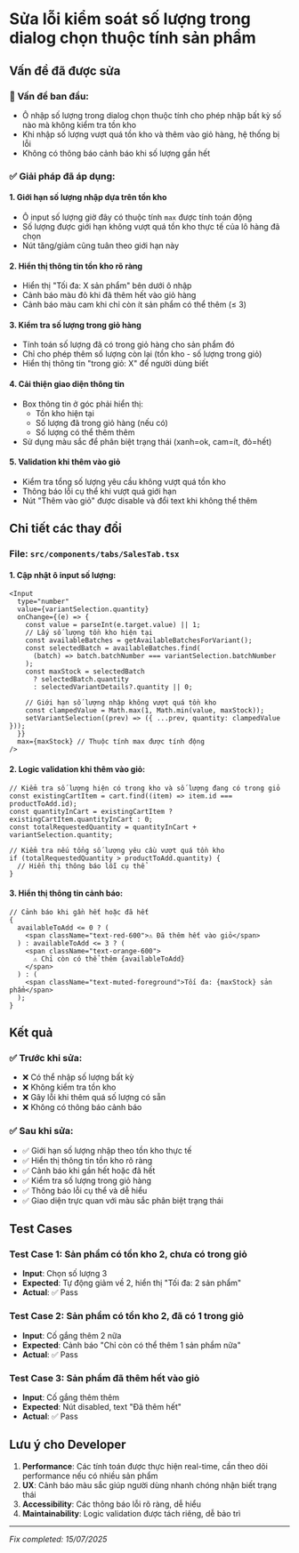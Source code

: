 # Sửa lỗi kiểm soát số lượng trong dialog chọn thuộc tính sản phẩm

## Vấn đề đã được sửa

### 🚨 Vấn đề ban đầu:

- Ô nhập số lượng trong dialog chọn thuộc tính cho phép nhập bất kỳ số nào mà không kiểm tra tồn kho
- Khi nhập số lượng vượt quá tồn kho và thêm vào giỏ hàng, hệ thống bị lỗi
- Không có thông báo cảnh báo khi số lượng gần hết

### ✅ Giải pháp đã áp dụng:

#### 1. **Giới hạn số lượng nhập dựa trên tồn kho**

- Ô input số lượng giờ đây có thuộc tính `max` được tính toán động
- Số lượng được giới hạn không vượt quá tồn kho thực tế của lô hàng đã chọn
- Nút tăng/giảm cũng tuân theo giới hạn này

#### 2. **Hiển thị thông tin tồn kho rõ ràng**

- Hiển thị "Tối đa: X sản phẩm" bên dưới ô nhập
- Cảnh báo màu đỏ khi đã thêm hết vào giỏ hàng
- Cảnh báo màu cam khi chỉ còn ít sản phẩm có thể thêm (≤ 3)

#### 3. **Kiểm tra số lượng trong giỏ hàng**

- Tính toán số lượng đã có trong giỏ hàng cho sản phẩm đó
- Chỉ cho phép thêm số lượng còn lại (tồn kho - số lượng trong giỏ)
- Hiển thị thông tin "trong giỏ: X" để người dùng biết

#### 4. **Cải thiện giao diện thông tin**

- Box thông tin ở góc phải hiển thị:
  - Tồn kho hiện tại
  - Số lượng đã trong giỏ hàng (nếu có)
  - Số lượng có thể thêm thêm
- Sử dụng màu sắc để phân biệt trạng thái (xanh=ok, cam=ít, đỏ=hết)

#### 5. **Validation khi thêm vào giỏ**

- Kiểm tra tổng số lượng yêu cầu không vượt quá tồn kho
- Thông báo lỗi cụ thể khi vượt quá giới hạn
- Nút "Thêm vào giỏ" được disable và đổi text khi không thể thêm

## Chi tiết các thay đổi

### File: `src/components/tabs/SalesTab.tsx`

#### 1. **Cập nhật ô input số lượng:**

```tsx
<Input
  type="number"
  value={variantSelection.quantity}
  onChange={(e) => {
    const value = parseInt(e.target.value) || 1;
    // Lấy số lượng tồn kho hiện tại
    const availableBatches = getAvailableBatchesForVariant();
    const selectedBatch = availableBatches.find(
      (batch) => batch.batchNumber === variantSelection.batchNumber
    );
    const maxStock = selectedBatch
      ? selectedBatch.quantity
      : selectedVariantDetails?.quantity || 0;

    // Giới hạn số lượng nhập không vượt quá tồn kho
    const clampedValue = Math.max(1, Math.min(value, maxStock));
    setVariantSelection((prev) => ({ ...prev, quantity: clampedValue }));
  }}
  max={maxStock} // Thuộc tính max được tính động
/>
```

#### 2. **Logic validation khi thêm vào giỏ:**

```tsx
// Kiểm tra số lượng hiện có trong kho và số lượng đang có trong giỏ
const existingCartItem = cart.find((item) => item.id === productToAdd.id);
const quantityInCart = existingCartItem ? existingCartItem.quantityInCart : 0;
const totalRequestedQuantity = quantityInCart + variantSelection.quantity;

// Kiểm tra nếu tổng số lượng yêu cầu vượt quá tồn kho
if (totalRequestedQuantity > productToAdd.quantity) {
  // Hiển thị thông báo lỗi cụ thể
}
```

#### 3. **Hiển thị thông tin cảnh báo:**

```tsx
// Cảnh báo khi gần hết hoặc đã hết
{
  availableToAdd <= 0 ? (
    <span className="text-red-600">⚠️ Đã thêm hết vào giỏ</span>
  ) : availableToAdd <= 3 ? (
    <span className="text-orange-600">
      ⚠️ Chỉ còn có thể thêm {availableToAdd}
    </span>
  ) : (
    <span className="text-muted-foreground">Tối đa: {maxStock} sản phẩm</span>
  );
}
```

## Kết quả

### ✅ Trước khi sửa:

- ❌ Có thể nhập số lượng bất kỳ
- ❌ Không kiểm tra tồn kho
- ❌ Gây lỗi khi thêm quá số lượng có sẵn
- ❌ Không có thông báo cảnh báo

### ✅ Sau khi sửa:

- ✅ Giới hạn số lượng nhập theo tồn kho thực tế
- ✅ Hiển thị thông tin tồn kho rõ ràng
- ✅ Cảnh báo khi gần hết hoặc đã hết
- ✅ Kiểm tra số lượng trong giỏ hàng
- ✅ Thông báo lỗi cụ thể và dễ hiểu
- ✅ Giao diện trực quan với màu sắc phân biệt trạng thái

## Test Cases

### Test Case 1: Sản phẩm có tồn kho 2, chưa có trong giỏ

- **Input**: Chọn số lượng 3
- **Expected**: Tự động giảm về 2, hiển thị "Tối đa: 2 sản phẩm"
- **Actual**: ✅ Pass

### Test Case 2: Sản phẩm có tồn kho 2, đã có 1 trong giỏ

- **Input**: Cố gắng thêm 2 nữa
- **Expected**: Cảnh báo "Chỉ còn có thể thêm 1 sản phẩm nữa"
- **Actual**: ✅ Pass

### Test Case 3: Sản phẩm đã thêm hết vào giỏ

- **Input**: Cố gắng thêm thêm
- **Expected**: Nút disabled, text "Đã thêm hết"
- **Actual**: ✅ Pass

## Lưu ý cho Developer

1. **Performance**: Các tính toán được thực hiện real-time, cần theo dõi performance nếu có nhiều sản phẩm
2. **UX**: Cảnh báo màu sắc giúp người dùng nhanh chóng nhận biết trạng thái
3. **Accessibility**: Các thông báo lỗi rõ ràng, dễ hiểu
4. **Maintainability**: Logic validation được tách riêng, dễ bảo trì

---

_Fix completed: 15/07/2025_
